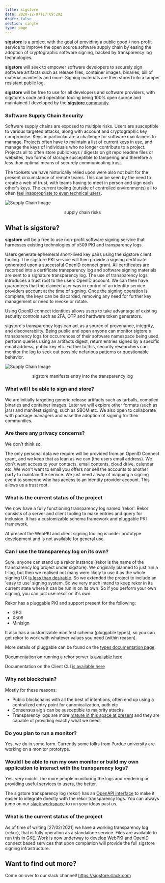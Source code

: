 ```yaml
---
title: sigstore
date: 2020-12-07T17:09:20Z
draft: false
section: single
type: page
---
```

<!--- Uncomment post launch:   **sigstore** is a [Linux Foundation](https://linuxfoundation.org/) project to develop the code and run the
infrastructure required to provide a non-profit , free to use software signing service. --->

**sigstore** is a project with the goal of providing a public good / non-profit service to improve the open source
software supply chain by easing the adoption of cryptographic software signing, backed by transparency log technologies.

**sigstore** will seek to empower software developers to securely sign software artifacts such as release files, 
container images, binaries, bill of material manifests and more. Signing materials are then stored into a tamper
resistant public log. 

**sigstore** will be free to use for all developers and software providers, with sigstore's code and operation
tooling being 100% open source and maintained / developed by the [**sigstore** community](https://github.com/sigstore).

### Software Supply Chain Security

Software supply chains are exposed to multiple risks. Users are susceptible to various targeted attacks, along with
account and cryptographic key compromise. Keys in particular are a challenge for software maintainers to manage.
Projects often have to maintain a list of current keys in use, and manage the keys of individuals who no longer
contribute to a project. Projects all to often store public keys / digests on git repo readme files or websites,
two forms of storage susceptible to tampering and therefore a less than optimal means of securely communicating trust.

The toolsets we have historically relied upon were also not built for the present circumstance of remote teams. This can
be seen by the need to create a web of trust, with teams having to meet in person and sign each other's keys. The
current tooling (outside of controlled  environments) all to  often [feel inappropriate to even technical users](https://blog.filippo.io/giving-up-on-long-term-pgp/).

![Supply Chain Image](/images/ssc.png)
<p style="text-align: center;">supply chain risks</p>

## What is sigstore?

**sigstore** will be a free to use non-profit software signing service that harnesses existing technologies of x509 PKI and
transparency logs.

Users generate ephemeral short-lived key pairs using the sigstore client tooling. The sigstore PKI service will then
provide a signing certificate generated upon a successful OpenID connect grant. All certificates are recorded into a
certificate transparency log and software signing materials are sent to a signature transparency log. The use of
transparency logs introduces a trust root to the users OpenID account. We can then have guarantees that the claimed
user was in control of an identity service providers account at the time of signing. Once the signing operation is
complete, the keys can be discarded, removing any need for further key management or need to revoke or rotate. 

Using OpenID connect identities allows users to take advantage of existing security controls such as 2FA, OTP
and hardware token generators.

sigstore's transparency logs can act as a source of provenance, integrity, and discoverability. Being public
and open anyone can monitor sigtore's transparency logs for occurrences of their software namespace being used,
perform queries using an artifacts digest, return entries signed by a specific email address, public key etc. Further
to this, security researchers can monitor the log to seek out possible nefarious patterns or questionable behavior.

![Supply Chain Image](/images/tree.png)
<p style="text-align: center;">sigstore manifests entry into the transparency log</p>

### What will I be able to sign and store?

We are initially targeting generic release artifacts such as tarballs, compiled binaries and container images. Later
we will explore other formats (such as jars) and manifest signing, such as SBOM etc. We also open to collaborate with
package managers and ease the adoption of signing for their communities.

### Are there any privacy concerns?

We don't think so.

The only personal data we require will be provided from an OpenID Connect grant, and we keep that as lean as
we can (the users email address). We don't want access to your contacts, email contents, cloud drive, calendar
etc. We won't want to email you offers nor sell the accounts to another party to maintain the service. We just need a
way of mapping a signing event to someone who has access to an identity provider account. This allows us a trust root.

### What is the current status of the project

We now have a fully functioning transparency log named 'rekor'. Rekor consists of a server and client tooling to
make entries and query for inclusion. It has a customizable schema framework and pluggable PKI framework.

At present the WebPKI and client signing tooling is under prototype development and is not available for general use.

### Can I use the transparency log on its own?

Sure, anyone can stand up a rekor instance (rekor is the name of the transparency log project under sigstore). We
originally planned to just run a t-log, but then we realised not many were likely to use it as the whole signing UX [is
less than desirable](https://latacora.micro.blog/2019/07/16/the-pgp-problem.html). So we extended the project to include
an 'easy to use' signing system. So we very much intend to keep rekor in its current state where it can be run in on its
own. So if you perform your own signing, you can just use rekor on it's own.

Rekor has a pluggable PKI and support present for the following:

* GPG
* X509
* Minisign

It also has a customizable manifest schema (pluggable types), so you can get rekor to work with whatever values you need
(within reason).

More details of pluggable can be found on the [types documentation page](../docs/plugable_types).

Documentation on running a rekor server [is available here](../get_started/server)

Documentation on the Client CLI [is available here](../get_started/client)

### Why not blockchain?

Mostly for these reasons:

* Public blockchains with all the best of intentions, often end up using a centralized entry point for canonicalization,
  auth etc
* Consensus alg’s can be susceptible to majority attacks
* Transparency logs are more [mature in this space at present](https://certificate.transparency.dev/) and they are
  capable of providing exactly what we need.
  
### Do you plan to run a monitor?

Yes, we do in some form. Currently some folks from Purdue university are working on a monitor prototype.

### Would I be able to run my own monitor or build my own application to interact with the transparency logs?

Yes, very much! The more people monitoring the logs and rendering or providing useful services to users, the better.

The sigstore transparency log (rekor) has an [OpenAPI interface](https://sigstore.dev/swagger/) to make it easier to
integrate directly with the rekor transparency logs. You can always jump on our [slack workspace](https://sigstore.slack.com)
to run your ideas past us.

### What is the current status of the project

As of time of writing [27/02/2021] we have a working transparency log (rekor), that is fully operation as a standalone
service. Files are available to run this in GKE. Work is now underway to develop WebPKI and OpenID connect based
services that upon completion will provide the full sigstore signing infrastructure.

## Want to find out more?

Come on over to our slack channel! https://sigstore.slack.com
